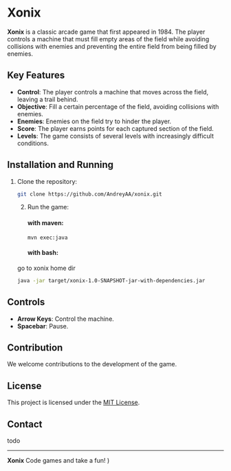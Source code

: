 # Xonix

**Xonix** is a classic arcade game that first appeared in 1984. The player controls a machine that must fill empty areas of the field while avoiding collisions with enemies and preventing the entire field from being filled by enemies.

## Key Features
- **Control**: The player controls a machine that moves across the field, leaving a trail behind.
- **Objective**: Fill a certain percentage of the field, avoiding collisions with enemies.
- **Enemies**: Enemies on the field try to hinder the player.
- **Score**: The player earns points for each captured section of the field.
- **Levels**: The game consists of several levels with increasingly difficult conditions.

## Installation and Running
1. Clone the repository:
   ```bash
   git clone https://github.com/AndreyAA/xonix.git
   ```
   2. Run the game:
      #### with maven:
      ```maven
      mvn exec:java
      ```

      #### with bash: 
   go to xonix home dir
      ```bash
      java -jar target/xonix-1.0-SNAPSHOT-jar-with-dependencies.jar
      ```

## Controls
- **Arrow Keys**: Control the machine.
- **Spacebar**: Pause.

## Contribution
We welcome contributions to the development of the game.

## License
This project is licensed under the [MIT License](LICENSE).

## Contact
todo

---

**Xonix** Code games and take a fun! )